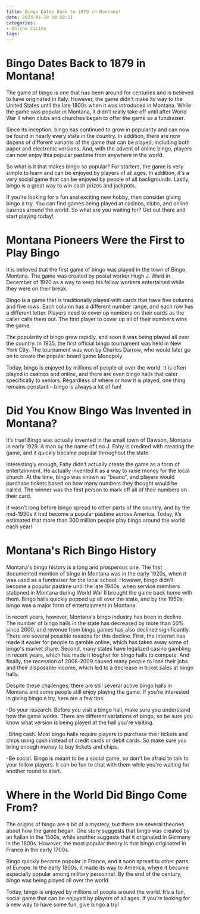 ```yaml
---
title: Bingo Dates Back to 1879 in Montana!
date: 2023-01-19 10:59:11
categories:
- Online Casino
tags:
---
```



#  Bingo Dates Back to 1879 in Montana!

The game of bingo is one that has been around for centuries and is believed to have originated in Italy. However, the game didn't make its way to the United States until the late 1800s when it was introduced in Montana. While the game was popular in Montana, it didn't really take off until after World War II when clubs and churches began to offer the game as a fundraiser.

Since its inception, bingo has continued to grow in popularity and can now be found in nearly every state in the country. In addition, there are now dozens of different variants of the game that can be played, including both paper and electronic versions. And, with the advent of online bingo, players can now enjoy this popular pastime from anywhere in the world.

So what is it that makes bingo so popular? For starters, the game is very simple to learn and can be enjoyed by players of all ages. In addition, it's a very social game that can be enjoyed by people of all backgrounds. Lastly, bingo is a great way to win cash prizes and jackpots.

If you're looking for a fun and exciting new hobby, then consider giving bingo a try. You can find games being played at casinos, clubs, and online casinos around the world. So what are you waiting for? Get out there and start playing today!

#  Montana Pioneers Were the First to Play Bingo

It is believed that the first game of bingo was played in the town of Bingo, Montana. The game was created by postal worker Hugh J. Ward in December of 1920 as a way to keep his fellow workers entertained while they were on their break.

Bingo is a game that is traditionally played with cards that have five columns and five rows. Each column has a different number range, and each row has a different letter. Players need to cover up numbers on their cards as the caller calls them out. The first player to cover up all of their numbers wins the game.

The popularity of bingo grew rapidly, and soon it was being played all over the country. In 1935, the first official bingo tournament was held in New York City. The tournament was won by Charles Darrow, who would later go on to create the popular board game Monopoly.

Today, bingo is enjoyed by millions of people all over the world. It is often played in casinos and online, and there are even bingo halls that cater specifically to seniors. Regardless of where or how it is played, one thing remains constant – bingo is always a lot of fun!

#  Did You Know Bingo Was Invented in Montana?

It’s true! Bingo was actually invented in the small town of Dawson, Montana in early 1929. A man by the name of Leo J. Fahy is credited with creating the game, and it quickly became popular throughout the state.

Interestingly enough, Fahy didn’t actually create the game as a form of entertainment. He actually invented it as a way to raise money for the local church. At the time, bingo was known as “beano”, and players would purchase tickets based on how many numbers they thought would be called. The winner was the first person to mark off all of their numbers on their card.

It wasn’t long before bingo spread to other parts of the country, and by the mid-1930s it had become a popular pastime across America. Today, it’s estimated that more than 300 million people play bingo around the world each year!

#  Montana's Rich Bingo History

Montana's bingo history is a long and prosperous one. The first documented mention of bingo in Montana was in the early 1920s, when it was used as a fundraiser for the local school. However, bingo didn't become a popular pastime until the late 1940s, when service members stationed in Montana during World War II brought the game back home with them. Bingo halls quickly popped up all over the state, and by the 1950s, bingo was a major form of entertainment in Montana.

In recent years, however, Montana's bingo industry has been in decline. The number of bingo halls in the state has decreased by more than 50% since 2000, and revenue from bingo games has also declined significantly. There are several possible reasons for this decline. First, the internet has made it easier for people to gamble online, which has taken away some of bingo's market share. Second, many states have legalized casino gambling in recent years, which has made it tougher for bingo halls to compete. And finally, the recession of 2008-2009 caused many people to lose their jobs and their disposable income, which led to a decrease in ticket sales at bingo halls.

Despite these challenges, there are still several active bingo halls in Montana and some people still enjoy playing the game. If you're interested in giving bingo a try, here are a few tips:

-Do your research. Before you visit a bingo hall, make sure you understand how the game works. There are different variations of bingo, so be sure you know what version is being played at the hall you're visiting.

-Bring cash. Most bingo halls require players to purchase their tickets and chips using cash instead of credit cards or debit cards. So make sure you bring enough money to buy tickets and chips.

-Be social. Bingo is meant to be a social game, so don't be afraid to talk to your fellow players. It can be fun to chat with them while you're waiting for another round to start.

#  Where in the World Did Bingo Come From?

The origins of bingo are a bit of a mystery, but there are several theories about how the game began. One story suggests that bingo was created by an Italian in the 1500s, while another suggests that it originated in Germany in the 1800s. However, the most popular theory is that bingo originated in France in the early 1700s.

Bingo quickly became popular in France, and it soon spread to other parts of Europe. In the early 1800s, it made its way to America, where it became especially popular among military personnel. By the end of the century, bingo was being played all over the world.

Today, bingo is enjoyed by millions of people around the world. It’s a fun, social game that can be enjoyed by players of all ages. If you’re looking for a new way to have some fun, give bingo a try!